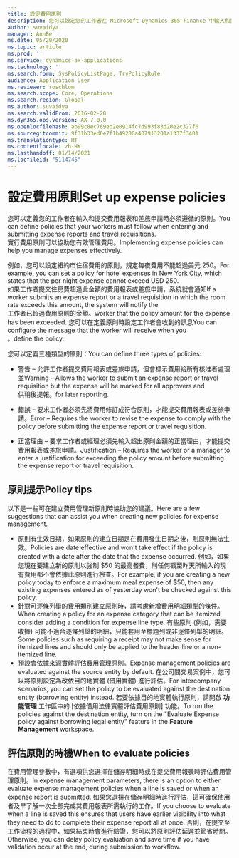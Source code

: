 ```yaml
---
title: 設定費用原則
description: 您可以設定您的工作者在 Microsoft Dynamics 365 Finance 中輸入和提交費用報表和差旅申請時必須遵循的費用原則。
author: suvaidya
manager: AnnBe
ms.date: 05/20/2020
ms.topic: article
ms.prod: ''
ms.service: dynamics-ax-applications
ms.technology: ''
ms.search.form: SysPolicyListPage, TrvPolicyRule
audience: Application User
ms.reviewer: roschlom
ms.search.scope: Core, Operations
ms.search.region: Global
ms.author: suvaidya
ms.search.validFrom: 2016-02-28
ms.dyn365.ops.version: AX 7.0.0
ms.openlocfilehash: ab99c0ec769eb2e0914fc7d993f83d20e2c327f6
ms.sourcegitcommit: 9f31b33ed6e7f1b49200a407913201a1337f3401
ms.translationtype: HT
ms.contentlocale: zh-HK
ms.lasthandoff: 01/14/2021
ms.locfileid: "5114745"
---
```

# <a name="set-up-expense-policies"></a><span data-ttu-id="8e725-103">設定費用原則</span><span class="sxs-lookup"><span data-stu-id="8e725-103">Set up expense policies</span></span>

<span data-ttu-id="8e725-104">您可以定義您的工作者在輸入和提交費用報表和差旅申請時必須遵循的原則。</span><span class="sxs-lookup"><span data-stu-id="8e725-104">You can define policies that your workers must follow when entering and submitting expense reports and travel requisitions.</span></span>         
<span data-ttu-id="8e725-105">實行費用原則可以協助您有效管理費用。</span><span class="sxs-lookup"><span data-stu-id="8e725-105">Implementing expense policies can help you manage expenses effectively.</span></span>         

<span data-ttu-id="8e725-106">例如，您可以設定紐約市住宿費用的原則，規定每夜費用不能超過美元 250。</span><span class="sxs-lookup"><span data-stu-id="8e725-106">For example, you can set a policy for hotel expenses in New York City, which states that the per night expense cannot exceed USD 250.</span></span>       
<span data-ttu-id="8e725-107">如果工作者提交住房費超過此金額的費用報表或差旅申請，系統就會通知</span><span class="sxs-lookup"><span data-stu-id="8e725-107">If a worker submits an expense report or a travel requisition in which the room rate exceeds this amount, the system will notify the</span></span>        
<span data-ttu-id="8e725-108">工作者已超過費用原則的金額。</span><span class="sxs-lookup"><span data-stu-id="8e725-108">worker that the policy amount for the expense has been exceeded.</span></span> <span data-ttu-id="8e725-109">您可以在定義原則時設定工作者會收到的訊息</span><span class="sxs-lookup"><span data-stu-id="8e725-109">You can configure the message that the worker will receive when you</span></span>        
<span data-ttu-id="8e725-110">。</span><span class="sxs-lookup"><span data-stu-id="8e725-110">define the policy.</span></span>      
        
<span data-ttu-id="8e725-111">您可以定義三種類型的原則：</span><span class="sxs-lookup"><span data-stu-id="8e725-111">You can define three types of policies:</span></span>         
        
- <span data-ttu-id="8e725-112">警告 – 允許工作者提交費用報表或差旅申請，但會標示費用給所有核准者處理並</span><span class="sxs-lookup"><span data-stu-id="8e725-112">Warning – Allows the worker to submit an expense report or travel requisition but the expense will be marked for all approvers and</span></span>        
  <span data-ttu-id="8e725-113">供稍後提報。</span><span class="sxs-lookup"><span data-stu-id="8e725-113">for later reporting.</span></span>        

- <span data-ttu-id="8e725-114">錯誤 – 要求工作者必須先將費用修訂成符合原則，才能提交費用報表或差旅申請。</span><span class="sxs-lookup"><span data-stu-id="8e725-114">Error – Requires the worker to revise the expense to comply with the policy before submitting the expense report or travel requisition.</span></span>       
 
 - <span data-ttu-id="8e725-115">正當理由 – 要求工作者或經理必須先輸入超出原則金額的正當理由，才能提交費用報表或差旅申請。</span><span class="sxs-lookup"><span data-stu-id="8e725-115">Justification – Requires the worker or a manager to enter a justification for exceeding the policy amount before submitting the expense report or travel requisition.</span></span>        

## <a name="policy-tips"></a><span data-ttu-id="8e725-116">原則提示</span><span class="sxs-lookup"><span data-stu-id="8e725-116">Policy tips</span></span>
<span data-ttu-id="8e725-117">以下是一些可在建立費用管理新原則時協助您的建議。</span><span class="sxs-lookup"><span data-stu-id="8e725-117">Here are a few suggestions that can assist you when creating new policies for expense management.</span></span> 
* <span data-ttu-id="8e725-118">原則有生效日期，如果原則的建立日期是在費用發生日期之後，則原則無法生效。</span><span class="sxs-lookup"><span data-stu-id="8e725-118">Policies are date effective and won't take effect if the policy is created with a date after the date that the expense occurred.</span></span> <span data-ttu-id="8e725-119">例如，如果您現在要建立新的原則以強制 $50 的最高餐費，則任何戳至昨天所輸入的現有費用都不會依據此原則進行檢查。</span><span class="sxs-lookup"><span data-stu-id="8e725-119">For example, if you are creating a new policy today to enforce a maximum meal expense of $50, then any existing expenses entered as of yesterday won't be checked against this policy.</span></span>
* <span data-ttu-id="8e725-120">針對可逐條列舉的費用類別建立原則時，請考慮新增費用明細類型的條件。</span><span class="sxs-lookup"><span data-stu-id="8e725-120">When creating a policy for an expense category that can be itemized, consider adding a condition for expense line type.</span></span> <span data-ttu-id="8e725-121">有些原則 (例如，需要收據) 可能不適合逐條列舉的明細，只能套用至標題列或非逐條列舉的明細。</span><span class="sxs-lookup"><span data-stu-id="8e725-121">Some policies such as requiring a receipt may not make sense for itemized lines and should only be applied to the header line or a non-itemized line.</span></span> 
* <span data-ttu-id="8e725-122">預設會依據來源實體評估費用管理原則。</span><span class="sxs-lookup"><span data-stu-id="8e725-122">Expense management policies are evaluated against the source entity by default.</span></span> <span data-ttu-id="8e725-123">在公司間交易案例中，您可以將原則設定為改依目的地實體 (借用實體) 進行評估。</span><span class="sxs-lookup"><span data-stu-id="8e725-123">For intercompany scenarios, you can set the policy to be evaluated against the destination entity (borrowing entity) instead.</span></span> <span data-ttu-id="8e725-124">若要依據目的地實體執行原則，請開啟 **功能管理** 工作區中的 [依據借用法律實體評估費用原則] 功能。</span><span class="sxs-lookup"><span data-stu-id="8e725-124">To run the policies against the destination entity, turn on the "Evaluate Expense policy against borrowing legal entity" feature in the **Feature Management** workspace.</span></span>

## <a name="when-to-evaluate-policies"></a><span data-ttu-id="8e725-125">評估原則的時機</span><span class="sxs-lookup"><span data-stu-id="8e725-125">When to evaluate policies</span></span>

<span data-ttu-id="8e725-126">在費用管理參數中，有選項供您選擇在儲存明細時或在提交費用報表時評估費用管理原則。</span><span class="sxs-lookup"><span data-stu-id="8e725-126">In expense management parameters, there is an option to either evaluate expense management policies when a line is saved or when an expense report is submitted.</span></span> <span data-ttu-id="8e725-127">如果您選擇在儲存明細時進行評估，這可確保使用者及早了解一次全部完成其費用報表所需執行的工作。</span><span class="sxs-lookup"><span data-stu-id="8e725-127">If you choose to evaluate when a line is saved this ensures that users have earlier visibility into what they need to do to complete their expense report all at once.</span></span> <span data-ttu-id="8e725-128">否則，在提交至工作流程的過程中，如果結束時會進行驗證，您可以將原則評估延遲並節省時間。</span><span class="sxs-lookup"><span data-stu-id="8e725-128">Otherwise, you can delay policy evaluation and save time if you have validation occur at the end, during submission to workflow.</span></span>
